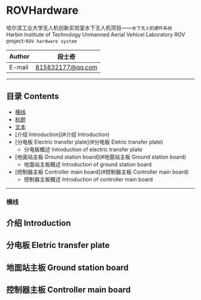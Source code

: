 # ROVHardware 
哈尔滨工业大学无人机创新实验室水下无人机项目——`水下无人机硬件系统`    
Harbin Institute of Technology Unmanned Aerial Vehicel Laboratory ROV project-`ROV hardware system`

|Author|段士奇|
|---|---
|E-mail|815832177@qq.com

****
## 目录 Contents
* [横线](#横线)
* [标题](#标题)
* [文本](#文本)
* [介绍 Introduction](#介绍 Introduction)
* [分电板 Electric transfer plate](#分电板 Eletric transfer plate)
    * 分电板概述 Introduction of electric transfer plate
* [地面站主板 Ground station board](#地面站主板 Ground station board)
    * 地面站主板概述 Introduction of ground station board
* [控制器主板 Controller main board](#控制器主板 Controller main board)
    * 控制器主板概述 Introduction of controller main board

****
### 横线

## 介绍 Introduction

## 分电板 Eletric transfer plate

## 地面站主板 Ground station board

## 控制器主板 Controller main board
